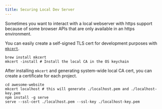 ```yaml
---
title: Securing Local Dev Server
---
```


Sometimes you want to interact with a local webserver with https support because of some browser APIs that are only available in an https environment.

You can easily create a self-signed TLS cert for development purposes with [`mkcert`](https://github.com/FiloSottile/mkcert).

```shell
brew install mkcert
mkcert -install # Install the local CA in the OS keychain
```

After installing `mkcert` and generating system-wide local CA cert, you can create a certificate for each project.

```
cd awesome-website
mkcert localhost # this will generate ./localhost.pem and ./localhost-key.pem
npm install -g serve
serve --ssl-cert ./localhost.pem --ssl-key ./localhost-key.pem
```

